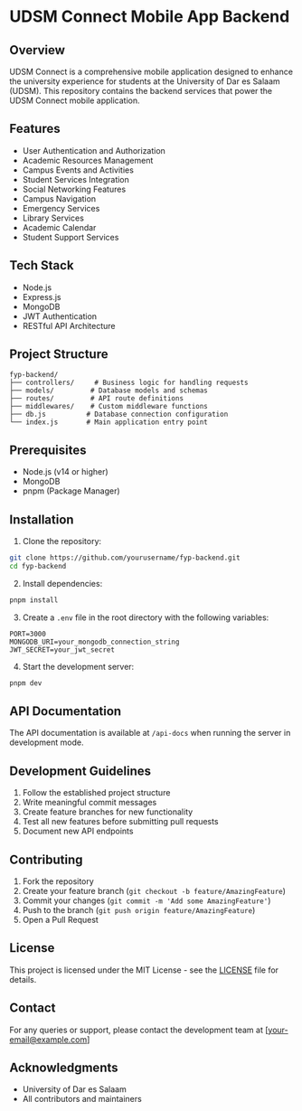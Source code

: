 # UDSM Connect Mobile App Backend

## Overview
UDSM Connect is a comprehensive mobile application designed to enhance the university experience for students at the University of Dar es Salaam (UDSM). This repository contains the backend services that power the UDSM Connect mobile application.

## Features
- User Authentication and Authorization
- Academic Resources Management
- Campus Events and Activities
- Student Services Integration
- Social Networking Features
- Campus Navigation
- Emergency Services
- Library Services
- Academic Calendar
- Student Support Services

## Tech Stack
- Node.js
- Express.js
- MongoDB
- JWT Authentication
- RESTful API Architecture

## Project Structure
```
fyp-backend/
├── controllers/     # Business logic for handling requests
├── models/         # Database models and schemas
├── routes/         # API route definitions
├── middlewares/    # Custom middleware functions
├── db.js          # Database connection configuration
└── index.js       # Main application entry point
```

## Prerequisites
- Node.js (v14 or higher)
- MongoDB
- pnpm (Package Manager)

## Installation
1. Clone the repository:
```bash
git clone https://github.com/yourusername/fyp-backend.git
cd fyp-backend
```

2. Install dependencies:
```bash
pnpm install
```

3. Create a `.env` file in the root directory with the following variables:
```
PORT=3000
MONGODB_URI=your_mongodb_connection_string
JWT_SECRET=your_jwt_secret
```

4. Start the development server:
```bash
pnpm dev
```

## API Documentation
The API documentation is available at `/api-docs` when running the server in development mode.

## Development Guidelines
1. Follow the established project structure
2. Write meaningful commit messages
3. Create feature branches for new functionality
4. Test all new features before submitting pull requests
5. Document new API endpoints

## Contributing
1. Fork the repository
2. Create your feature branch (`git checkout -b feature/AmazingFeature`)
3. Commit your changes (`git commit -m 'Add some AmazingFeature'`)
4. Push to the branch (`git push origin feature/AmazingFeature`)
5. Open a Pull Request

## License
This project is licensed under the MIT License - see the [LICENSE](LICENSE) file for details.

## Contact
For any queries or support, please contact the development team at [your-email@example.com]

## Acknowledgments
- University of Dar es Salaam
- All contributors and maintainers
